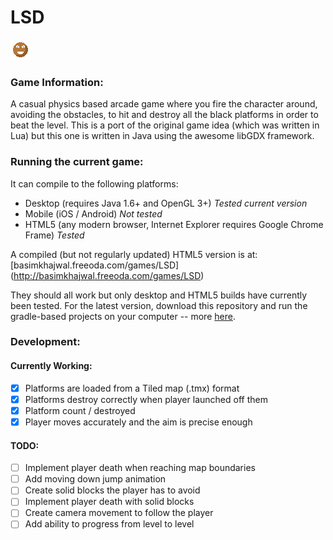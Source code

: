 # LSD

![](./android/assets/images/icon.png)

### Game Information:
A casual physics based arcade game where you fire the character around, avoiding the obstacles, to hit and destroy all the black platforms in order to beat the level.  This is a port of the original game idea (which was written in Lua) but this one is written in Java using the awesome libGDX framework. 

### Running the current game:
It can compile to the following platforms:
- Desktop (requires Java 1.6+ and OpenGL 3+) *Tested current version*
- Mobile (iOS / Android) *Not tested*
- HTML5 (any modern browser, Internet Explorer requires Google Chrome Frame) *Tested*

A compiled (but not regularly updated) HTML5 version is at: [basimkhajwal.freeoda.com/games/LSD] (http://basimkhajwal.freeoda.com/games/LSD)

They should all work but only desktop and HTML5 builds have currently been tested. For the latest version, download this repository and run the gradle-based projects on your computer -- more [here](https://github.com/libgdx/libgdx/wiki/Gradle-on-the-Commandline).

### Development:

#### Currently Working:
- [x] Platforms are loaded from a Tiled map (.tmx) format
- [x] Platforms destroy correctly when player launched off them
- [x] Platform count / destroyed
- [x] Player moves accurately and the aim is precise enough

#### TODO:
- [ ] Implement player death when reaching map boundaries
- [ ] Add moving down jump animation
- [ ] Create solid blocks the player has to avoid
- [ ] Implement player death with solid blocks
- [ ] Create camera movement to follow the player
- [ ] Add ability to progress from level to level
